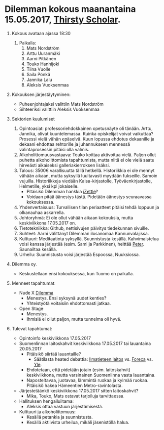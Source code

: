 # Dilemman kokous maanantaina 15.05.2017, [Thirsty Scholar](https://thirstyscholar.fi/fi/).

1. Kokous avataan ajassa 18:30
   1. Paikalla:
      1. Mats Nordström
      2. Arttu Uuranmäki
      3. Aarni Pitkänen
      4. Touko Hanhijoki
      5. Tiina Vuolle
      6. Saila Pönkä
      7. Jannika Lalu
      8. Aleksis Vuoksenmaa
2. Kokouksen järjestäytyminen:
   * Puheenjohtajaksi valittiin Mats Nordström
   * Sihteeriksi valittiin Aleksis Vuoksenmaa

3. Sektorien kuulumiset
   1. Opintoasiat: professoriehdokkainen opetusnäyte oli tänään. Arttu, Jannika, olivat kuuntelemassa.
   Kuinka opiskelijat voivat vaikuttaa? Prosessi vielä vähän epäselvä. Kuun lopussa ehdotus dekaanille ja dekaani
   ehdottaa rehtorille ja juhannukseen mennessä valintaprosessin pitäisi olla valmis.
   2. Alkoholittomuusvastaava: Touko koittaa aktivoitua vielä. Paljon ollut puhetta
   alkoholittomista tapahtumista, mutta niitä ei ole vielä saatu hirveästi aikaiseksi
   galleriakierroksen lisäksi.
   3. Talous: 3500€ varallisuutta tällä hetkellä. Historiikkia ei ole mennyt vähään aikaan,
   mutta syksyllä luultavasti myydään fukseille. Samoin vujuilla. Historiikkeja viedään
   Kaisa-kirjastolle, Työväenkirjastolle, Helmetille, yksi kpl jokaiselle.
      * Pitäisikö Dilemman hankkia [iZettle](https://www.izettle.com/fi)?
      * Voidaan pitää äänestys tästä. Pidetään äänestys seuraavassa kokouksessa.
   4. Yhdenvertaisuus: Turvallisen tilan periaatteet pitäisi tehdä loppuun ja
   olkanauhaa askarrella.
   5. Johtoryhmä: Ei ole ollut vähään aikaan kokouksia, mutta keskiviikkona 17.05.2017
   on.
   6. Tietotekniikka: Github, nettisivujen päivitys tiedekunnan sivuille.
   7. Suhteet: Aarni välittänyt Dilemman ilosanomaa Kannunvalajissa.
   8. Kulttuuri: Meditaatiota syksyllä. Suunnistusta kesällä. Kahvimaistelua voisi
   kanssa järjestää (esim. Sami ja Parkkinen), heittää [Peter](https://fi.wikipedia.org/wiki/Aavikko). Saunailtaa
   kesällä.
   9. Urheilu: Suunnistusta voisi järjestää Espoossa, Nuuksiossa.

4. Dilemma oy.
   * Keskustellaan ensi kokouksessa, kun Tuomo on paikalla.

5. Menneet tapahtumat:
   * Nude X [Dilemma](https://www.youtube.com/watch?v=xbZL3s197OQ)
      * Menestys. Ensi syksynä uudet kenties?
      * Yhteistyötä voitaisiin ehdottomasti jatkaa.
   * Open Stage
      * Menestys.
      * Ihmisiä ei ollut paljon, mutta tunnelma oli hyvä.

6. Tulevat tapahtumat:
   * Opintoinfo keskiviikkona 17.05.2017
   * Suomenlinnan laitoskahvit keskiviikkona 17.05.2017 tai lauantaina 20.05.2017
      * Pitäisikö siirtää lauantaille?
         * Säätilasta heated debattia: [Ilmatieteen laitos](http://ilmatieteenlaitos.fi/)
         vs. [Foreca](http://www.foreca.fi/Finland/Helsinki/map/fin13)
         vs. [Yle](http://yle.fi/saa/suomi/helsinki/).
      * Ehdotetaan, että pidetään jotain (esim. laitoskahvit) keskiviikkona, mutta
       varsinainen Suomenlinna vasta lauantaina.
      * Naposteltavaa, juotavaa, lämmintä ruokaa ja kylmää ruokaa. Pitäisikö
      hakea Hämeentien Metro-ravintolasta.
   * Järjestetäänkö keskiviikkona 17.05.2017 sitten laitoskahvit?
      * Mika, Touko, Mats ostavat tarjoiluja tarvittaessa.
   * Hallituksen hengailuiltama:
      * Aleksis ottaa vastuun järjestämisestä.
   * Kulttuuri ja alkoholittomuus:
      * Kesällä petankia ja suunnistusta.
      * Kesällä aktiivista urheilua, mikäli jäsenistöllä halua.
